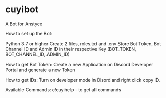 # cuyibot
A Bot for Anstyce

How to set up the Bot:

Python 3.7 or higher
Create 2 files, roles.txt and .env
Store Bot Token, Bot Channel ID and Admin ID in their respective Key (BOT_TOKEN, BOT_CHANNEL_ID, ADMIN_ID)

How to get Bot Token:
Create a new Application on Discord Developer Portal and generate a new Token

How to get IDs:
Turn on developer mode in Disord and right click copy ID.

Available Commands:
c!cuyihelp  -  to get all commands
